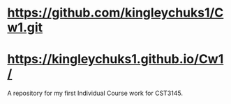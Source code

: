 # https://github.com/kingleychuks1/Cw1.git
# https://kingleychuks1.github.io/Cw1/
A repository for my first Individual Course work for CST3145. 
